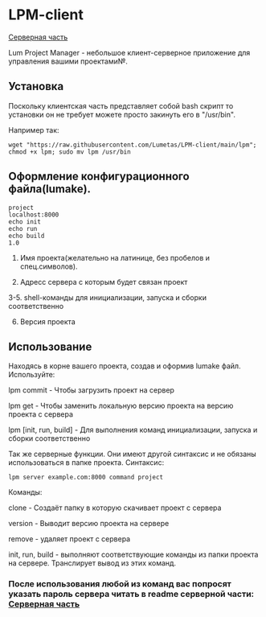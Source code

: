# LPM-client

[Серверная часть](https://github.com/Lumetas/LPM-server)

Lum Project Manager - небольшое клиент-серверное приложение для управления вашими проектами№.

## Установка

Поскольку клиентская часть представляет собой bash скрипт то установки он не требует можете просто закинуть его в "/usr/bin". 

Например так:
~~~
wget "https://raw.githubusercontent.com/Lumetas/LPM-client/main/lpm"; chmod +x lpm; sudo mv lpm /usr/bin
~~~

## Оформление конфигурационного файла(lumake).
~~~
project
localhost:8000
echo init
echo run
echo build
1.0
~~~
1. Имя проекта(желательно на латинице, без пробелов и спец.символов).

2. Aдресс сервера с которым будет связан проект

3-5. shell-команды для инициализации, запуска и сборки соответственно

6. Версия проекта

## Использование 

Находясь в корне вашего проекта, создав и оформив lumake файл. Используйте:

lpm commit - Чтобы загрузить проект на сервер

lpm get - Чтобы заменить локальную версию проекта на версию проекта с сервера

lpm [init, run, build] - Для выполнения команд инициализации, запуска и сборки соответственно

Так же серверные функции. Они имеют другой синтаксис и не обязаны использоваться в папке проекта. Синтаксис:
~~~
lpm server example.com:8000 command project
~~~
Команды: 

clone - Создаёт папку в которую скачивает проект с сервера

version - Выводит версию проекта на сервере

remove - удаляет проект с сервера

init, run, build - выполняют соответствующие команды из папки проекта на сервере. Транслирует вывод из этих команд.

### После использования любой из команд вас попросят указать пароль сервера читать в readme серверной части: [Серверная часть](https://github.com/Lumetas/LPM-server)

